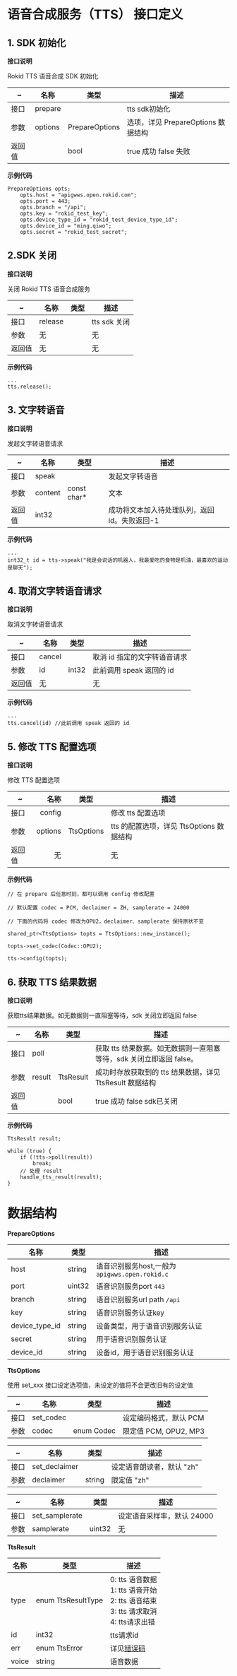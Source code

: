 # 语音合成服务（TTS） 接口定义

## 1. SDK 初始化

**接口说明**

Rokid TTS 语音合成 SDK 初始化

|~      | 名称    | 类型                  | 描述                                    |
| ------ | ------- | --------------------- | --------------------------------------- |
| 接口   | prepare |                       | tts sdk初始化                           |
| 参数   | options | PrepareOptions | 选项，详见 PrepareOptions 数据结构 |
| 返回值 |         | bool                  | true 成功 false 失败                    |

**示例代码**

```
PrepareOptions opts;
	opts.host = "apigwws.open.rokid.com";
	opts.port = 443;
	opts.branch = "/api";
	opts.key = "rokid_test_key";
	opts.device_type_id = "rokid_test_device_type_id";
	opts.device_id = "ming.qiwo";
	opts.secret = "rokid_test_secret";
```

## 2.SDK 关闭

**接口说明**

关闭 Rokid TTS 语音合成服务

| ~      | 名称    | 类型 | 描述        |
| ------ | ------- | ---- | ----------- |
| 接口   | release |      | tts sdk 关闭|
| 参数   | 无      |      |      无     |
| 返回值 | 无      |      |      无     |

**示例代码**

```
...
tts.release();
```

## 3. 文字转语音

**接口说明**

发起文字转语音请求

| ~      | 名称    | 类型        | 描述                                         |
| ------ | ------- | ----------- | -------------------------------------------- |
| 接口   | speak   |             | 发起文字转语音                               |
| 参数   | content | const char* | 文本                                         |
| 返回值 | int32   |             | 成功将文本加入待处理队列，返回 id。失败返回-1 |

**示例代码**

```
...
int32_t id = tts->speak("我是会说话的机器人，我最爱吃的食物是机油，最喜欢的运动是聊天");
```

## 4. 取消文字转语音请求

**接口说明**

取消文字转语音请求

| ~      | 名称   | 类型  | 描述                       |
| ------ | ------ | ----- | -------------------------- |
| 接口   | cancel |       | 取消 id 指定的文字转语音请求 |
| 参数   | id     | int32 | 此前调用 speak 返回的 id      |
| 返回值 | 无     |       | 无                           |

**示例代码**

```
...
tts.cancel(id) //此前调用 speak 返回的 id
```

## 5. 修改 TTS 配置选项

**接口说明**

修改 TTS 配置选项

| ~      | 名称 | 类型              | 描述                                         |
| ------ | ------: | ----------------- | -------------------------------------------- |
| 接口   | config |                   | 修改 tts 配置选项                              |
| 参数   | options | TtsOptions | tts 的配置选项，详见 TtsOptions 数据结构 |
| 返回值 | 无 |                   | 无                                             |

**示例代码**

```
// 在 prepare 后任意时刻，都可以调用 config 修改配置

// 默认配置 codec = PCM, declaimer = ZH, samplerate = 24000

// 下面的代码将 codec 修改为OPU2，declaimer、samplerate 保持原状不变

shared_ptr<TtsOptions> topts = TtsOptions::new_instance();

topts->set_codec(Codec::OPU2);

tts->config(topts);
```

## 6. 获取 TTS 结果数据

**接口说明**

获取tts结果数据。如无数据则一直阻塞等待，sdk 关闭立即返回 false

| ~      | 名称   | 类型             | 描述                                                         |
| ------ | ------ | ---------------- | ------------------------------------------------------------ |
| 接口   | poll   |                  | 获取 tts 结果数据。如无数据则一直阻塞等待，sdk 关闭立即返回 false。 |
| 参数   | result | TtsResult | 成功时存放获取到的 tts 结果数据，详见 TtsResult 数据结构  |
| 返回值 |        | bool             | true 成功 false sdk已关闭                                    |

**示例代码**

```
TtsResult result;

while (true) {
	if (!tts->poll(result))
		break;
	// 处理 result
	handle_tts_result(result);
}
```

# 数据结构

**PrepareOptions**

| 名称           | 类型   | 描述                      |
| -------------- | ------ | ------------------------- |
| host           | string | 语音识别服务host,一般为 ```apigwws.open.rokid.c```              |
| port           | uint32 |  语音识别服务port ```443```              |
| branch         | string | 语音识别服务url path ```/api```           |
| key            | string | 语音识别服务认证key            |
| device_type_id | string | 设备类型，用于语音识别服务认证 |
| secret         | string | 用于语音识别服务认证           |
|device_id       | string | 设备id，用于语音识别服务认证   |



**TtsOptions**

使用 set\_xxx 接口设定选项值，未设定的值将不会更改旧有的设定值

|~ | 名称 | 类型 | 描述|
|---|---|---|---|
|接口 | set\_codec | | 设定编码格式，默认 PCM|
|参数 | codec | enum Codec | 限定值 PCM, OPU2, MP3|

|~ | 名称 | 类型 | 描述|
|---|---|---|---|
|接口 | set\_declaimer | | 设定语音朗读者，默认 "zh"|
|参数 | declaimer | string | 限定值 "zh"|

|~ | 名称 | 类型 | 描述|
|---|---|---|---|
|接口 | set\_samplerate | | 设定语音采样率，默认 24000|
|参数 | samplerate | uint32 | 无 |


**TtsResult**

| 名称  | 类型               | 描述                                                         |
| ----- | ------------------ | ------------------------------------------------------------ |
| type  | enum TtsResultType | 0: tts 语音数据<br>1: tts 语音开始<br>2: tts 语音结束<br>3: tts 请求取消<br>4: tts请求出错 |
| id    | int32              | tts请求id                                                    |
| err   | enum TtsError      | 详见[错误码](../common/err_code.md)                                       |
| voice | string             | 语音数据                                                     |

